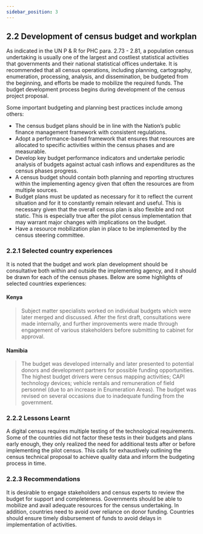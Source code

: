 ```yaml
---
sidebar_position: 3
---
```


## 2.2	Development of census budget and workplan
As indicated in the UN P & R for PHC para. 2.73 - 2.81, a population census undertaking is usually one of the largest and costliest statistical activities that governments and their national statistical offices undertake. It is recommended that all census operations, including planning, cartography, enumeration, processing, analysis, and dissemination, be budgeted from the beginning, and efforts be made to mobilize the required funds. The budget development process begins during development of the census project proposal. 

Some important budgeting and planning best practices  include among others:

- The census budget plans should be in line with the Nation’s public finance management framework with consistent regulations. 
- Adopt a performance-based framework that ensures that resources are allocated to specific activities within the census phases and are measurable.
- Develop key budget performance indicators and undertake periodic analysis of budgets against actual cash inflows and expenditures as the census phases progress. 
- A census budget should contain both planning and reporting structures within the implementing agency given that often the resources are from multiple sources.
- Budget plans must be updated as necessary for it to reflect the current situation and for it to constantly remain relevant and useful. This is necessary given that the overall census plan is also flexible and not static. This is especially true after the pilot census implementation that may warrant major changes with implications on the budget.
- Have a resource mobilization plan in place to be implemented by the census steering committee.

### 2.2.1	Selected country experiences 
It is noted that the budget and work plan development should be consultative both within and outside the implementing agency, and it should be drawn for each of the census phases. Below are some highlights of selected countries experiences:
#### Kenya
> 
>Subject matter specialists worked on individual budgets which were later merged and discussed. After the first draft, consultations were made internally, and further improvements were made through engagement of various stakeholders before submitting to cabinet for approval. 
>
#### Namibia

>The budget was developed internally and later presented to potential donors and development partners for possible funding opportunities. The highest budget drivers were census mapping activities; CAPI technology devices; vehicle rentals and remuneration of field personnel (due to an increase in Enumeration Areas). The budget was revised on several occasions due to inadequate funding from the government. 

### 2.2.2	Lessons Learnt
A digital census requires multiple testing of the technological requirements. Some of the countries did not factor these tests in their budgets and plans early enough, they only realized the need for additional tests after or before implementing the pilot census. This calls for exhaustively outlining the census technical proposal to achieve quality data and inform the budgeting process in time.

### 2.2.3	Recommendations
It is desirable to engage stakeholders and census experts to review the budget for support and completeness. Governments should be able to mobilize and avail adequate resources for the census undertaking.  In addition, countries need to avoid over reliance on donor funding. Countries should ensure timely disbursement of funds to avoid delays in implementation of activities.
